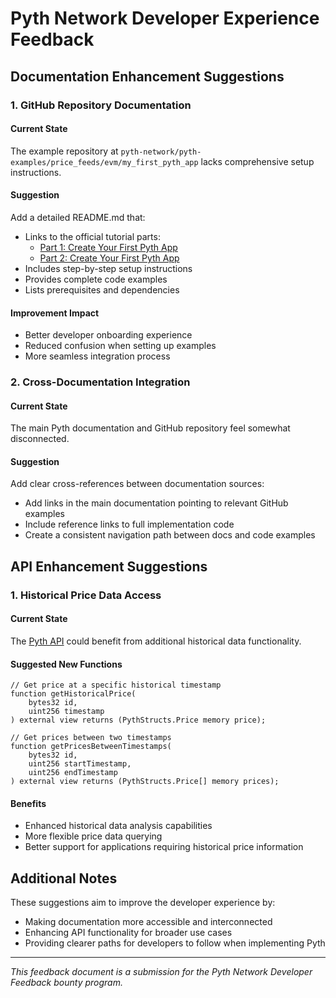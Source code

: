 # Pyth Network Developer Experience Feedback

## Documentation Enhancement Suggestions

### 1. GitHub Repository Documentation
#### Current State
The example repository at `pyth-network/pyth-examples/price_feeds/evm/my_first_pyth_app` lacks comprehensive setup instructions.

#### Suggestion
Add a detailed README.md that:
- Links to the official tutorial parts:
  - [Part 1: Create Your First Pyth App](https://docs.pyth.network/price-feeds/create-your-first-pyth-app/evm/part-1)
  - [Part 2: Create Your First Pyth App](https://docs.pyth.network/price-feeds/create-your-first-pyth-app/evm/part-2)
- Includes step-by-step setup instructions
- Provides complete code examples
- Lists prerequisites and dependencies

#### Improvement Impact
- Better developer onboarding experience
- Reduced confusion when setting up examples
- More seamless integration process

### 2. Cross-Documentation Integration
#### Current State
The main Pyth documentation and GitHub repository feel somewhat disconnected.

#### Suggestion
Add clear cross-references between documentation sources:
- Add links in the main documentation pointing to relevant GitHub examples
- Include reference links to full implementation code
- Create a consistent navigation path between docs and code examples

## API Enhancement Suggestions

### 1. Historical Price Data Access
#### Current State
The [Pyth API](https://api-reference.pyth.network/price-feeds/evm) could benefit from additional historical data functionality.

#### Suggested New Functions
```solidity
// Get price at a specific historical timestamp
function getHistoricalPrice(
    bytes32 id, 
    uint256 timestamp
) external view returns (PythStructs.Price memory price);

// Get prices between two timestamps
function getPricesBetweenTimestamps(
    bytes32 id,
    uint256 startTimestamp,
    uint256 endTimestamp
) external view returns (PythStructs.Price[] memory prices);
```

#### Benefits
- Enhanced historical data analysis capabilities
- More flexible price data querying
- Better support for applications requiring historical price information

## Additional Notes
These suggestions aim to improve the developer experience by:
- Making documentation more accessible and interconnected
- Enhancing API functionality for broader use cases
- Providing clearer paths for developers to follow when implementing Pyth

---
*This feedback document is a submission for the Pyth Network Developer Feedback bounty program.*
